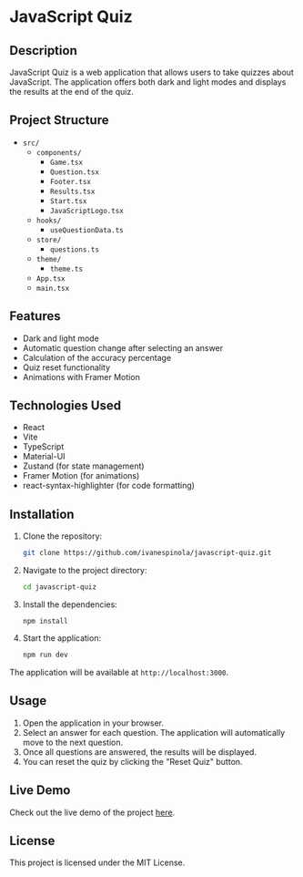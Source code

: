# JavaScript Quiz

## Description

JavaScript Quiz is a web application that allows users to take quizzes about JavaScript. The application offers both dark and light modes and displays the results at the end of the quiz.

## Project Structure 

- `src/`
  - `components/` 
    - `Game.tsx` 
    - `Question.tsx` 
    - `Footer.tsx` 
    - `Results.tsx` 
    - `Start.tsx` 
    - `JavaScriptLogo.tsx`
  - `hooks/` 
    - `useQuestionData.ts`
  - `store/` 
    - `questions.ts` 
  - `theme/` 
    - `theme.ts` 
  - `App.tsx` 
  - `main.tsx`

## Features 

- Dark and light mode
- Automatic question change after selecting an answer
- Calculation of the accuracy percentage
- Quiz reset functionality
- Animations with Framer Motion

## Technologies Used 
- React
- Vite
- TypeScript
- Material-UI
- Zustand (for state management)
- Framer Motion (for animations)
- react-syntax-highlighter (for code formatting)

## Installation 

1. Clone the repository:
    ```bash
    git clone https://github.com/ivanespinola/javascript-quiz.git
    ```

2. Navigate to the project directory:
    ```bash
    cd javascript-quiz
    ```

3. Install the dependencies:
    ```
    npm install
    ```

4. Start the application:
    ```bash
    npm run dev
    ```

The application will be available at `http://localhost:3000`.

## Usage 

1. Open the application in your browser.
2. Select an answer for each question. The application will automatically move to the next question.
3. Once all questions are answered, the results will be displayed.
4. You can reset the quiz by clicking the "Reset Quiz" button.

## Live Demo

Check out the live demo of the project [here](https://javascript-quiz-one.vercel.app/).

## License 

This project is licensed under the MIT License. 
